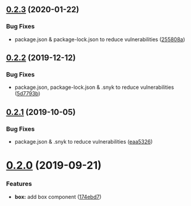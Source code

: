 ## [0.2.3](https://github.com/JamesSingleton/react-building-modules/compare/v0.2.2...v0.2.3) (2020-01-22)


### Bug Fixes

* package.json & package-lock.json to reduce vulnerabilities ([255808a](https://github.com/JamesSingleton/react-building-modules/commit/255808a44bba5a9c2b2d0355ad8bcfb918426bf7))

## [0.2.2](https://github.com/JamesSingleton/react-building-modules/compare/v0.2.1...v0.2.2) (2019-12-12)


### Bug Fixes

* package.json, package-lock.json & .snyk to reduce vulnerabilities ([5d7793b](https://github.com/JamesSingleton/react-building-modules/commit/5d7793bdb89e5613776e244ada9a5ad53fcf3e52))

## [0.2.1](https://github.com/JamesSingleton/react-building-modules/compare/v0.2.0...v0.2.1) (2019-10-05)


### Bug Fixes

* package.json & .snyk to reduce vulnerabilities ([eaa5326](https://github.com/JamesSingleton/react-building-modules/commit/eaa5326))

# [0.2.0](https://github.com/JamesSingleton/react-building-modules/compare/v0.1.0...v0.2.0) (2019-09-21)


### Features

* **box:** add box component ([174ebd7](https://github.com/JamesSingleton/react-building-modules/commit/174ebd7))
